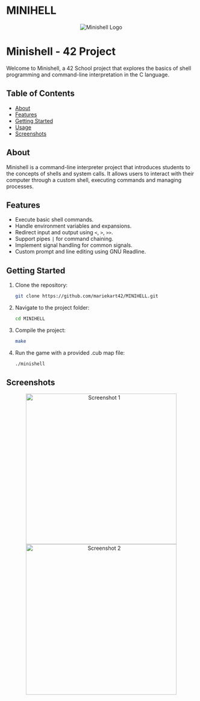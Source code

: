 # MINIHELL

<p align="center">
    <img src="minishell_logo.png" alt="Minishell Logo">
</p>

# Minishell - 42 Project

Welcome to Minishell, a 42 School project that explores the basics of shell programming and command-line interpretation in the C language.

## Table of Contents

- [About](#about)
- [Features](#features)
- [Getting Started](#getting-started)
- [Usage](#usage)
- [Screenshots](#screenshots)

## About

Minishell is a command-line interpreter project that introduces students to the concepts of shells and system calls. It allows users to interact with their computer through a custom shell, executing commands and managing processes.

## Features

- Execute basic shell commands.
- Handle environment variables and expansions.
- Redirect input and output using `<`, `>`, `>>`.
- Support pipes `|` for command chaining.
- Implement signal handling for common signals.
- Custom prompt and line editing using GNU Readline.

## Getting Started

1. Clone the repository:
   ```sh
   git clone https://github.com/mariekart42/MINIHELL.git

2. Navigate to the project folder:
   ```sh
   cd MINIHELL
   
3. Compile the project:
   ```sh
   make

4. Run the game with a provided .cub map file:
   ```sh
   ./minishell

## Screenshots

<p align="center">
    <img src="screenshot1.png" alt="Screenshot 1" width="400">
    <img src="screenshot2.png" alt="Screenshot 2" width="400">
</p>
